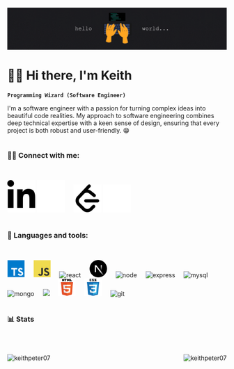 ![Keith](https://raw.githubusercontent.com/keithpeter07/keithpeter07/main/assets/code.gif)


# 👋🏾 Hi there, I'm Keith

**`Programming Wizard (Software Engineer)`**

I'm a software engineer with a passion for turning complex ideas into beautiful code realities. My approach to software engineering combines deep technical expertise with a keen sense of design, ensuring that every project is both robust and user-friendly. 😁

#

### 🤙🏾 Connect with me:
<br/>

[![linkedin](./assets/linkedin-dark.svg)](https://www.linkedin.com/keith-peter#gh-light-mode-only) [![linkedin](./assets/linkedin-light.svg)](https://www.linkedin.com/keith-peter#gh-dark-mode-only) &nbsp; &nbsp; [![leetcode](./assets/leetcode-dark.svg)](https://leetcode.com/u/keithpeter#gh-light-mode-only) [![leetcode](./assets/leetcode-light.svg)](https://leetcode.com/u/keithpeter#gh-dark-mode-only)

#
### 🧰 Languages and tools:
<br/>

<p align="left">

<img src="https://raw.githubusercontent.com/devicons/devicon/master/icons/typescript/typescript-original.svg" alt="typescript" width="40" />
&nbsp;&nbsp;&nbsp;

<img src="https://raw.githubusercontent.com/devicons/devicon/master/icons/javascript/javascript-original.svg" alt="javascript" width="40" />
&nbsp;&nbsp;&nbsp;

<img src="https://cdn.jsdelivr.net/gh/devicons/devicon@latest/icons/react/react-original.svg" alt="react" width="40"/>          
&nbsp;&nbsp;&nbsp;

<img src="https://raw.githubusercontent.com/devicons/devicon/master/icons/nextjs/nextjs-original.svg" alt="next" width="40" />
&nbsp;&nbsp;&nbsp;

<img src="https://cdn.jsdelivr.net/gh/devicons/devicon@latest/icons/nodejs/nodejs-original.svg" alt="node" width="40"/>
&nbsp;&nbsp;&nbsp;

<img src="https://cdn.jsdelivr.net/gh/devicons/devicon@latest/icons/express/express-original.svg" alt="express" width="40"/>
&nbsp;&nbsp;&nbsp; 

<img src="https://cdn.jsdelivr.net/gh/devicons/devicon@latest/icons/mysql/mysql-original.svg" alt="mysql" width="40"/>
&nbsp;&nbsp;&nbsp;

<img src="https://cdn.jsdelivr.net/gh/devicons/devicon@latest/icons/mongodb/mongodb-original.svg" alt="mongo" width="40"/>
&nbsp;&nbsp;&nbsp;

<img src="https://cdn.jsdelivr.net/gh/devicons/devicon@latest/icons/python/python-plain.svg" />
&nbsp;&nbsp;&nbsp;

<img src="https://raw.githubusercontent.com/devicons/devicon/master/icons/html5/html5-original-wordmark.svg" alt="html5" width="40" />
&nbsp;&nbsp;&nbsp;

<img src="https://raw.githubusercontent.com/devicons/devicon/master/icons/css3/css3-original-wordmark.svg" alt="css3" width="40" /> 
&nbsp;&nbsp;&nbsp;

<img src="https://www.vectorlogo.zone/logos/git-scm/git-scm-icon.svg" alt="git" width="40"/>

</p>

#

### 📊 Stats
<br/>
<br/>
<p>
<img align="left" src="https://github-readme-streak-stats.herokuapp.com/?user=keithpeter07&theme=dark" alt="keithpeter07" />

<p><img align="right" src="https://github-readme-stats.vercel.app/api/top-langs?username=keithpeter07&theme=dark&show_icons=true&locale=en&layout=compact" alt="keithpeter07" /></p>
</p>

